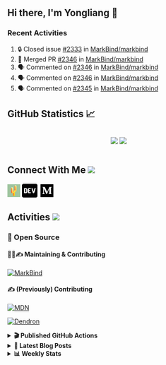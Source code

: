 ## Hi there, I'm Yongliang 👋

### Recent Activities

<!--START_SECTION:activity-->
1. 🔒 Closed issue [#2333](https://github.com/MarkBind/markbind/issues/2333) in [MarkBind/markbind](https://github.com/MarkBind/markbind)
2. 🎉 Merged PR [#2346](https://github.com/MarkBind/markbind/pull/2346) in [MarkBind/markbind](https://github.com/MarkBind/markbind)
3. 🗣 Commented on [#2346](https://github.com/MarkBind/markbind/pull/2346#issuecomment-1656972384) in [MarkBind/markbind](https://github.com/MarkBind/markbind)
4. 🗣 Commented on [#2346](https://github.com/MarkBind/markbind/pull/2346#issuecomment-1656954325) in [MarkBind/markbind](https://github.com/MarkBind/markbind)
5. 🗣 Commented on [#2345](https://github.com/MarkBind/markbind/pull/2345#issuecomment-1656573512) in [MarkBind/markbind](https://github.com/MarkBind/markbind)
<!--END_SECTION:activity-->

## GitHub Statistics :chart_with_upwards_trend:
<div align="center">
<div style="display: flex; align-items: center; justify-content: center;">

[![](https://github-readme-stats-tlylt.vercel.app/api?username=tlylt&show_icons=true&theme=tokyonight&hide_border=true&locale=en)](https://github.com/tlylt)
[![](https://github-readme-streak-stats.herokuapp.com/?user=tlylt&theme=tokyonight&hide_border=true)](https://github.com/tlylt)
</div>
</div>

## Connect With Me <img src="https://media.giphy.com/media/2wh5K5yE3ulp3xgYcG/giphy-downsized.gif" width="30">

<a href="https://www.yongliangliu.com/" target="_blank"><img align="center" src="static/site-icon.png" alt="yongliangliu.com" height="29" width="29" /></a>
<a href="https://dev.to/tlylt" target="_blank"><img align="center" src="static/dev-badge.svg" alt="dev.to/tlylt" height="35" width="35" /></a>
<a href="https://tlylt.medium.com" target="_blank"><img align="center" src="static/medium.png" alt="tlylt.medium.com" height="35" width="35" /></a>

## Activities <img src="https://media.giphy.com/media/WUlplcMpOCEmTGBtBW/giphy.gif" width="30">

### 🔭 Open Source

#### 👷‍♂️✍️ Maintaining & Contributing
[![MarkBind](https://github-readme-stats-tlylt.vercel.app/api/pin/?username=markbind&repo=markbind)](https://github.com/MarkBind/markbind)

#### ✍️ (Previously) Contributing
[![MDN](https://github-readme-stats-tlylt.vercel.app/api/pin/?username=mdn&repo=content)](https://github.com/mdn/content/issues?q=is%3Aopen+involves%3A%40me+sort%3Aupdated-desc)

[![Dendron](https://github-readme-stats-tlylt.vercel.app/api/pin/?username=dendronhq&repo=dendron)](https://github.com/dendronhq/dendron/issues?q=is%3Aopen+involves%3A%40me+sort%3Aupdated-desc)

<details>
<summary> <b>🎬 Published GitHub Actions </b> </summary>

[![install-graphviz](https://github-readme-stats-tlylt.vercel.app/api/pin/?username=tlylt&repo=install-graphviz)](https://github.com/tlylt/install-graphviz)

[![reposense-action](https://github-readme-stats-tlylt.vercel.app/api/pin/?username=tlylt&repo=reposense-action)](https://github.com/tlylt/reposense-action)

[![markbin-action](https://github-readme-stats-tlylt.vercel.app/api/pin/?username=markbind&repo=markbind-action)](https://github.com/MarkBind/markbind-action)

</details>

<details>
<summary> <b>📕 Latest Blog Posts</b> </summary>

<!-- BLOG-POST-LIST:START -->
- [Deploy a ChatGPT API Server in no time](https://www.yongliangliu.com/blog/chatgpt-nextjs-server/)
- [Creating a regex-based Markdown parser in TypeScript](https://www.yongliangliu.com/blog/rmark/)
- [Create VSCode Snippets for Markdown Blog Workflows](https://www.yongliangliu.com/blog/vscode-snippets/)
- [Brag Doc 2023](https://www.yongliangliu.com/blog/brag-doc-2023/)
- [My Journey into Open Source](https://www.yongliangliu.com/blog/my-journey-into-open-source/)
<!-- BLOG-POST-LIST:END -->

</details>

<details>
<summary> <b>📊 Weekly Stats</b> </summary>

<!--START_SECTION:waka-->
![Code Time](http://img.shields.io/badge/Code%20Time-1%2C095%20hrs%2035%20mins-blue)

**🐱 My GitHub Data** 

> 📦 641.1 kB Used in GitHub's Storage 
 > 
> 🏆 1,324 Contributions in the Year 2023
 > 
> 🚫 Not Opted to Hire
 > 
> 📜 173 Public Repositories 
 > 
> 🔑 40 Private Repositories 
 > 
**I'm an Early 🐤** 

```text
🌞 Morning                3880 commits        ███████░░░░░░░░░░░░░░░░░░   29.22 % 
🌆 Daytime                3580 commits        ███████░░░░░░░░░░░░░░░░░░   26.96 % 
🌃 Evening                4909 commits        █████████░░░░░░░░░░░░░░░░   36.97 % 
🌙 Night                  908 commits         ██░░░░░░░░░░░░░░░░░░░░░░░   06.84 % 
```
📅 **I'm Most Productive on Wednesday** 

```text
Monday                   1732 commits        ███░░░░░░░░░░░░░░░░░░░░░░   13.05 % 
Tuesday                  1959 commits        ████░░░░░░░░░░░░░░░░░░░░░   14.75 % 
Wednesday                2155 commits        ████░░░░░░░░░░░░░░░░░░░░░   16.23 % 
Thursday                 1678 commits        ███░░░░░░░░░░░░░░░░░░░░░░   12.64 % 
Friday                   1698 commits        ███░░░░░░░░░░░░░░░░░░░░░░   12.79 % 
Saturday                 2017 commits        ████░░░░░░░░░░░░░░░░░░░░░   15.19 % 
Sunday                   2038 commits        ████░░░░░░░░░░░░░░░░░░░░░   15.35 % 
```


📊 **This Week I Spent My Time On** 

```text
🕑︎ Time Zone: Asia/Singapore

💬 Programming Languages: 
TypeScript               4 hrs 46 mins       ██████████████░░░░░░░░░░░   56.72 % 
Markdown                 2 hrs 35 mins       ████████░░░░░░░░░░░░░░░░░   30.84 % 
Other                    21 mins             █░░░░░░░░░░░░░░░░░░░░░░░░   04.20 % 
JavaScript               13 mins             █░░░░░░░░░░░░░░░░░░░░░░░░   02.74 % 
YAML                     12 mins             █░░░░░░░░░░░░░░░░░░░░░░░░   02.54 % 
```


 Last Updated on 29/07/2023 00:48:10 UTC
<!--END_SECTION:waka-->

</details>
